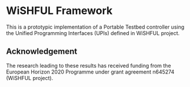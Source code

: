 WiSHFUL Framework
=================

This is a prototypic implementation of a Portable Testbed controller using the Unified Programming Interfaces (UPIs) defined in WiSHFUL project. 

## Acknowledgement

The research leading to these results has received funding from the European Horizon 2020 Programme under grant agreement n645274 (WiSHFUL project).